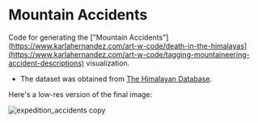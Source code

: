 # Mountain Accidents

Code for generating the ["Mountain Accidents"](https://www.karlahernandez.com/art-w-code/death-in-the-himalayas](https://www.karlahernandez.com/art-w-code/tagging-mountaineering-accident-descriptions) visualization.

- The dataset was obtained from [The Himalayan Database](himalayandatabase.com).

Here's a low-res version of the final image:

![expedition_accidents copy](https://github.com/karlahrnndz/mountain-accidents-medium/assets/12849170/8557352b-51d0-484a-bd19-2caf26e6a236)
